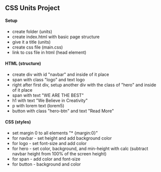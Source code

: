 ## CSS Units Project

#### Setup

- create folder (units)
- create index.html with basic page structure
- give it a title (units)
- create css file (main.css)
- link to css file in html (head element)

#### HTML (structure)

- create div with id "navbar" and inside of it place
- span with class "logo" and text logo
- right after first div, setup another div with the class of "hero" and inside of it place
- span with text "WE ARE THE BEST"
- h1 with text "We Believe in Creativity"
- p with lorem text (lorem5)
- button with class "hero-btn" and text "Read More"

#### CSS (styles)

- set margin 0 to all elements "\* {margin:0}"
- for navbar - set height and add background color
- for logo - set font-size and add color
- for hero - set color, background, and min-height with calc (subtract navbar height from 100% of the screen height)
- for span - add color and font-size
- for button - background and color
